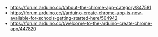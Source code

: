 - https://forum.arduino.cc/t/about-the-chrome-app-category/847581
- https://forum.arduino.cc/t/arduino-create-chrome-app-is-now-available-for-schools-getting-started-here/504942
- https://forum.arduino.cc/t/welcome-to-the-arduino-create-chrome-app/447820
